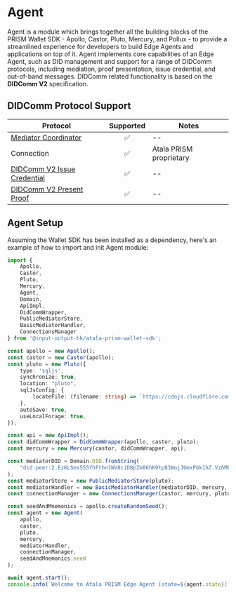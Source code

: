 # Agent

Agent is a module which brings together all the building blocks of the PRISM 
Wallet SDK - Apollo, Castor, Pluto, Mercury, and Pollux - to provide a 
streamlined experience for developers to build Edge Agents and applications on
top of it. Agent implements core capabilities of an Edge Agent, such as DID 
management and support for a range of DIDComm protocols, including mediation, 
proof presentation, issue credential, and out-of-band messages. DIDComm related
functionality is based on the **DIDComm V2** specification.

## DIDComm Protocol Support

| Protocol | Supported | Notes |
| --- | :--: | -- |
| [Mediator Coordinator](https://didcomm.org/mediator-coordination/2.0/) | :white_check_mark: | -- |
| Connection | :white_check_mark: | Atala PRISM proprietary |
| [DIDComm V2 Issue Credential](https://github.com/decentralized-identity/waci-didcomm/tree/main/issue_credential) | :white_check_mark: | -- |
| [DIDComm V2 Present Proof](https://github.com/decentralized-identity/waci-didcomm/blob/main/present_proof/present-proof-v3.md) | :white_check_mark: | -- |

## Agent Setup

Assuming the Wallet SDK has been installed as a dependency, here's an example of
how to import and init Agent module:

```ts
import {
    Apollo,
    Castor,
    Pluto,
    Mercury,
    Agent,
    Domain,
    ApiImpl,
    DidCommWrapper,
    PublicMediatorStore,
    BasicMediatorHandler,
    ConnectionsManager
} from '@input-output-hk/atala-prism-wallet-sdk';

const apollo = new Apollo();
const castor = new Castor(apollo);
const pluto = new Pluto({
    type: 'sqljs',
    synchronize: true,
    location: "pluto",
    sqlJsConfig: {
        locateFile: (filename: string) => `https://cdnjs.cloudflare.com/ajax/libs/sql.js/1.2.1/dist/${filename}`
    },
    autoSave: true,
    useLocalForage: true,
});

const api = new ApiImpl();
const didCommWrapper = DidCommWrapper(apollo, castor, pluto);
const mercury = new Mercury(castor, didCommWrapper, api);

const mediatorDID = Domain.DID.fromString(
    "did:peer:2.Ez6LSms555YhFthn1WV8ciDBpZm86hK9tp83WojJUmxPGk1hZ.Vz6MkmdBjMyB4TS5UbbQw54szm8yvMMf1ftGV2sQVYAxaeWhE.SeyJpZCI6Im5ldy1pZCIsInQiOiJkbSIsInMiOiJodHRwczovL21lZGlhdG9yLnJvb3RzaWQuY2xvdWQiLCJhIjpbImRpZGNvbW0vdjIiXX0"
);
const mediatorStore = new PublicMediatorStore(pluto);
const mediatorHandler = new BasicMediatorHandler(mediatorDID, mercury, mediatorStore);
const connectionManager = new ConnectionsManager(castor, mercury, pluto, mediatorHandler);

const seedAndMnemonics = apollo.createRandomSeed();
const agent = new Agent(
    apollo,
    castor,
    pluto,
    mercury,
    mediatorHandler,
    connectionManager,
    seedAndMnemonics.seed
);

await agent.start();
console.info(`Welcome to Atala PRISM Edge Agent [state=${agent.state}]`);
```
